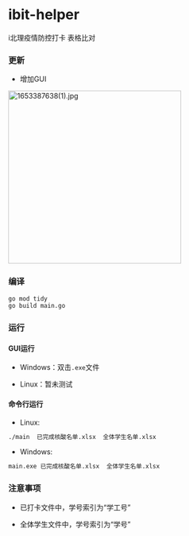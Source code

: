 # ibit-helper

i北理疫情防控打卡 表格比对

### 更新

* 增加GUI

<img src="https://tva1.sinaimg.cn/large/0084b03xly1h2jnzk0aqoj30ln0modic.jpg" title="" alt="1653387638(1).jpg" width="348">

### 编译

```bash
go mod tidy
go build main.go
```

### 运行

#### GUI运行

* Windows：双击`.exe`文件

* Linux：暂未测试

#### 命令行运行

* Linux:

```bash
./main  已完成核酸名单.xlsx  全体学生名单.xlsx
```

* Windows:

```bash
main.exe 已完成核酸名单.xlsx  全体学生名单.xlsx
```

### 注意事项

* 已打卡文件中，学号索引为“学工号”

* 全体学生文件中，学号索引为“学号”
